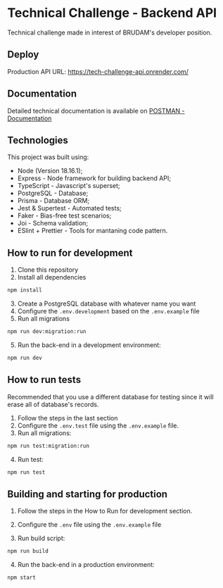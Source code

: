 # Technical Challenge - Backend API

Technical challenge made in interest of BRUDAM's developer position.

## Deploy
Production API URL: https://tech-challenge-api.onrender.com/

## Documentation
Detailed technical documentation is available on [POSTMAN - Documentation](https://documenter.getpostman.com/view/26857298/2s9YeD9DMS)

## Technologies
This project was built using:

- Node (Version 18.16.1);
- Express - Node framework for building backend API;
- TypeScript - Javascript's superset;
- PostgreSQL - Database;
- Prisma - Database ORM;
- Jest & Supertest - Automated tests;
- Faker - Bias-free test scenarios;
- Joi - Schema validation;
- ESlint + Prettier - Tools for mantaning code pattern.

## How to run for development

1. Clone this repository
2. Install all dependencies

```bash
npm install
```

3. Create a PostgreSQL database with whatever name you want
4. Configure the `.env.development` based on the `.env.example` file
5. Run all migrations

```bash
npm run dev:migration:run
```

5. Run the back-end in a development environment:

```bash
npm run dev
```

## How to run tests

Recommended that you use a different database for testing since it will erase all of database's records.

1. Follow the steps in the last section
2. Configure the `.env.test` file using the `.env.example` file.
1. Run all migrations:

```bash
npm run test:migration:run
```

4. Run test:

```bash
npm run test
```

## Building and starting for production

1. Follow the steps in the How to Run for development section.
2. Configure the `.env` file using the `.env.example` file

3. Run build script:

```bash
npm run build
```

4. Run the back-end in a production environment:

```bash
npm start
```
